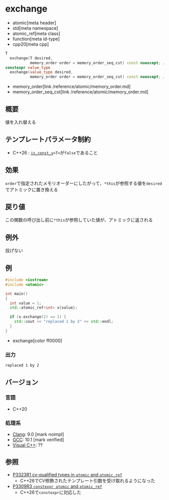 # exchange
* atomic[meta header]
* std[meta namespace]
* atomic_ref[meta class]
* function[meta id-type]
* cpp20[meta cpp]

```cpp
T
  exchange(T desired,
           memory_order order = memory_order_seq_cst) const noexcept; // (1) C++20
constexpr value_type
  exchange(value_type desired,
           memory_order order = memory_order_seq_cst) const noexcept; // (1) C++26
```
* memory_order[link /reference/atomic/memory_order.md]
* memory_order_seq_cst[link /reference/atomic/memory_order.md]

## 概要
値を入れ替える


## テンプレートパラメータ制約
- C++26 : [`is_const_v`](/reference/type_traits/is_const.md)`<T>`が`false`であること


## 効果
`order`で指定されたメモリオーダーにしたがって、`*this`が参照する値を`desired`でアトミックに置き換える


## 戻り値
この関数の呼び出し前に`*this`が参照していた値が、アトミックに返される


## 例外
投げない


## 例
```cpp example
#include <iostream>
#include <atomic>

int main()
{
  int value = 1;
  std::atomic_ref<int> x{value};

  if (x.exchange(2) == 1) {
    std::cout << "replaced 1 by 2" << std::endl;
  }
}
```
* exchange[color ff0000]


### 出力
```
replaced 1 by 2
```


## バージョン
### 言語
- C++20

### 処理系
- [Clang](/implementation.md#clang): 9.0 [mark noimpl]
- [GCC](/implementation.md#gcc): 10.1 [mark verified]
- [Visual C++](/implementation.md#visual_cpp): ??


## 参照
- [P3323R1 cv-qualified types in `atomic` and `atomic_ref`](https://open-std.org/jtc1/sc22/wg21/docs/papers/2024/p3323r1.html)
    - C++26でCV修飾されたテンプレート引数を受け取れるようになった
- [P3309R3 `constexpr atomic` and `atomic_ref`](https://open-std.org/jtc1/sc22/wg21/docs/papers/2024/p3309r3.html)
    - C++26で`constexpr`に対応した

